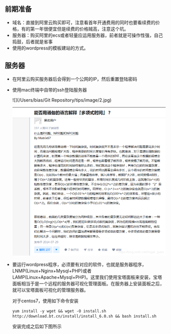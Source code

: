 ## 前期准备

- 域名：直接到阿里云购买即可，注意看首年开通费用的同时也要看续费的价格，有的第一年很便宜但是续费的价格贼高，注意这个坑。
- 服务器：购买阿里的ecs或者轻量应运用服务器，前者就是可操作性强，自己捣鼓，后者就是省事
- 使用的wordpress的模板建站的方式。

## 服务器

- 在阿里云购买服务器后会得到一个公网的IP，然后重置登陆密码

- 使用mac终端中自带的ssh登陆服务器

  ![](/Users/bias/Git Repository/tips/image/2.jpg)

  ![](image/7.png)

- 要运行wordpress程序，必须要有对应的软件，也就是服务器程序，LNMP(Linux+Nginx+Mysql+PHP)或者LAMP(Linux+Apache+Mysql+PHP)。这里我们使用宝塔面板来安装，宝塔面板相当于是一个远程的服务器可视化管理面板。在服务器上安装面板之后，就可以宝塔面板可视化的管理服务器。

  对于centos7，使用如下命令安装

  ```
  yum install -y wget && wget -O install.sh http://download.bt.cn/install/install_6.0.sh && bash install.sh 
  ```

  安装完成之后如下图所示